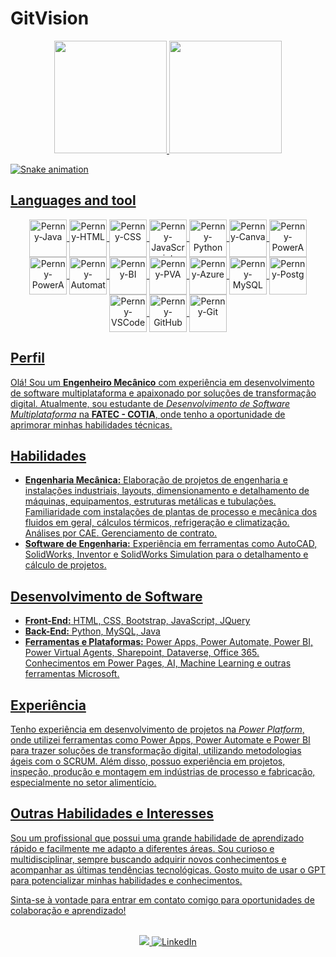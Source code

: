 # GitVision

<div align="center">
  <a href="[https://github.com/PernnyDev](https://github.com/PernnyDev)">
  <img height="180em" src="https://github-profile-summary-cards.vercel.app/api/cards/stats?username=PernnyDev&theme=radical"/>
  <img height="180em" src="https://github-profile-summary-cards.vercel.app/api/cards/repos-per-language?username=PernnyDev&theme=radical"/>
</div>

![Snake animation](https://github.com/lucasfariadev/lucasfariadev/blob/output/github-contribution-grid-snake.svg)

## Languages and tool

<div align="center">
  <img align="center" alt="Pernny-Java" height="60" width="60" src="https://cdn.jsdelivr.net/gh/devicons/devicon/icons/java/java-original-wordmark.svg">
  <img align="center" alt="Pernny-HTML" height="60" width="60" src="https://cdn.jsdelivr.net/gh/devicons/devicon/icons/html5/html5-original-wordmark.svg">
  <img align="center" alt="Pernny-CSS" height="60" width="60" src="https://cdn.jsdelivr.net/gh/devicons/devicon/icons/css3/css3-original-wordmark.svg">
  <img align="center" alt="Pernny-JavaScript" height="60" width="60" src="https://cdn.jsdelivr.net/gh/devicons/devicon/icons/javascript/javascript-original.svg">
  <img align="center" alt="Pernny-Python" height="60" width="60" src="https://cdn.jsdelivr.net/gh/devicons/devicon/icons/python/python-original-wordmark.svg">
  <img align="center" alt="Pernny-Canva" height="60" width="60" src="https://cdn.jsdelivr.net/gh/devicons/devicon/icons/canva/canva-original.svg">
    <img align="center" alt="Pernny-PowerApps" height="60" width="60" src="https://powerbi.microsoft.com/pictures/application-logos/svg/powerapps.svg">
<img align="center" alt="Pernny-PowerApps" height="60" width="60" src="https://powerbi.microsoft.com/pictures/application-logos/svg/powerautomate.svg">
 <img align="center" alt="Pernny-Automate" height="60" width="60" src="https://powerapps.microsoft.com/images/application-logos/svg/powerbi.svg">
   <img align="center" alt="Pernny-BI" height="60" width="60" src="https://powerbi.microsoft.com/pictures/application-logos/svg/powervirtualagents.svg">
    <img align="center" alt="Pernny-PVA" height="60" width="60" src="https://powerbi.microsoft.com/pictures/application-logos/svg/powerpages.svg">
    <img align="center" alt="Pernny-Azure" height="60" width="60" src="https://cdn.jsdelivr.net/gh/devicons/devicon/icons/azure/azure-original.svg">
 <img align="center" alt="Pernny-MySQL" height="60" width="60" src="https://cdn.jsdelivr.net/gh/devicons/devicon/icons/mysql/mysql-original-wordmark.svg">
<img align="center" alt="Pernny-Postg" height="60" width="60" src="https://cdn.jsdelivr.net/gh/devicons/devicon/icons/postgresql/postgresql-original-wordmark.svg">
 <img align="center" alt="Pernny-VSCode" height="60" width="60" src="https://cdn.jsdelivr.net/gh/devicons/devicon/icons/vscode/vscode-original-wordmark.svg">
  <img align="center" alt="Pernny-GitHub" height="60" width="60" src="https://cdn.jsdelivr.net/gh/devicons/devicon/icons/github/github-original-wordmark.svg">
          <img align="center" alt="Pernny-Git" height="60" width="60" src="https://cdn.jsdelivr.net/gh/devicons/devicon/icons/git/git-original-wordmark.svg">

         
    

   



</div>

<h2>Perfil</h2>

<p>Olá! Sou um <strong>Engenheiro Mecânico</strong> com experiência em desenvolvimento de software multiplataforma e apaixonado por soluções de transformação digital. Atualmente, sou estudante de <em>Desenvolvimento de Software Multiplataforma</em> na <strong>FATEC - COTIA</strong>, onde tenho a oportunidade de aprimorar minhas habilidades técnicas.</p>

<h2>Habilidades</h2>

<ul>
  <li><strong>Engenharia Mecânica:</strong> Elaboração de projetos de engenharia e instalações industriais, layouts, dimensionamento e detalhamento de máquinas, equipamentos, estruturas metálicas e tubulações. Familiaridade com instalações de plantas de processo e mecânica dos fluidos em geral, cálculos térmicos, refrigeração e climatização. Análises por CAE. Gerenciamento de contrato.</li>
  <li><strong>Software de Engenharia:</strong> Experiência em ferramentas como AutoCAD, SolidWorks, Inventor e SolidWorks Simulation para o detalhamento e cálculo de projetos.</li>
</ul>

<h2>Desenvolvimento de Software</h2>

<ul>
  <li><strong>Front-End:</strong> HTML, CSS, Bootstrap, JavaScript, JQuery</li>
  <li><strong>Back-End:</strong> Python, MySQL, Java</li>
  <li><strong>Ferramentas e Plataformas:</strong> Power Apps, Power Automate, Power BI, Power Virtual Agents, Sharepoint, Dataverse, Office 365. Conhecimentos em Power Pages, AI, Machine Learning e outras ferramentas Microsoft.</li>
</ul>

<h2>Experiência</h2>

<p>Tenho experiência em desenvolvimento de projetos na <em>Power Platform</em>, onde utilizei ferramentas como Power Apps, Power Automate e Power BI para trazer soluções de transformação digital, utilizando metodologias ágeis com o SCRUM. Além disso, possuo experiência em projetos, inspeção, produção e montagem em indústrias de processo e fabricação, especialmente no setor alimentício.</p>

<h2>Outras Habilidades e Interesses</h2>

<p>Sou um profissional que possui uma grande habilidade de aprendizado rápido e facilmente me adapto a diferentes áreas. Sou curioso e multidisciplinar, sempre buscando adquirir novos conhecimentos e acompanhar as últimas tendências tecnológicas. Gosto muito de usar o GPT para potencializar minhas habilidades e conhecimentos.</p>

<p>Sinta-se à vontade para entrar em contato comigo para oportunidades de colaboração e aprendizado! </p>
<div align="center">
  <br>
  <a href="mailto:vinicius_eng_mec@outlook.com">
   <img src="https://img.shields.io/badge/Microsoft_Outlook-0078D4?style=for-the-badge&logo=microsoft-outlook&logoColor=white" target="_blank">
  </a>
  <a href="https://www.linkedin.com/in/vin%C3%ADcius-nascimento-ribeiro-57a29b136/">
    <img src="https://img.shields.io/badge/LinkedIn-0077B5?style=for-the-badge&logo=linkedin&logoColor=white" alt="LinkedIn">
  </a>
</div>





